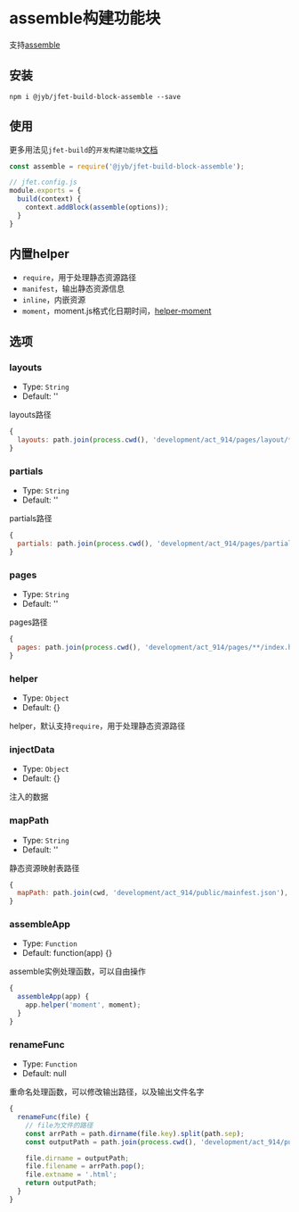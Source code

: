 # assemble构建功能块

支持[assemble](https://github.com/assemble/assemble/)

## 安装

```shell
npm i @jyb/jfet-build-block-assemble --save
```

## 使用

更多用法见`jfet-build`的`开发构建功能块`[文档](http://git.jtjr.com/h5_webtools_grp/workflow/blob/master/packages/jfet-build/doc/DevelopBlock.md)

```javascript
const assemble = require('@jyb/jfet-build-block-assemble');

// jfet.config.js
module.exports = {
  build(context) {
    context.addBlock(assemble(options));
  }
}
```

## 内置helper

- `require`，用于处理静态资源路径
- `manifest`，输出静态资源信息
- `inline`，内嵌资源
- `moment`，moment.js格式化日期时间，[helper-moment](https://github.com/helpers/helper-moment)

## 选项

### layouts
- Type: `String`
- Default: ''

layouts路径

```javascript
{
  layouts: path.join(process.cwd(), 'development/act_914/pages/layout/*.hbs')
}
```

### partials
- Type: `String`
- Default: ''

partials路径

```javascript
{
  partials: path.join(process.cwd(), 'development/act_914/pages/partials/*.hbs')
}
```

### pages
- Type: `String`
- Default: ''

pages路径

```javascript
{
  pages: path.join(process.cwd(), 'development/act_914/pages/**/index.hbs')
}
```

### helper
- Type: `Object`
- Default: {}

helper，默认支持`require`，用于处理静态资源路径

### injectData
- Type: `Object`
- Default: {}

注入的数据

### mapPath
- Type: `String`
- Default: ''

静态资源映射表路径

```javascript
{
  mapPath: path.join(cwd, 'development/act_914/public/mainfest.json'),
}
```

### assembleApp
- Type: `Function`
- Default: function(app) {}

assemble实例处理函数，可以自由操作

```javascript
{
  assembleApp(app) {
    app.helper('moment', moment);
  }
}
```

### renameFunc
- Type: `Function`
- Default: null

重命名处理函数，可以修改输出路径，以及输出文件名字

```javascript
{
  renameFunc(file) {
    // file为文件的路径
    const arrPath = path.dirname(file.key).split(path.sep);
    const outputPath = path.join(process.cwd(), 'development/act_914/public');

    file.dirname = outputPath;
    file.filename = arrPath.pop();
    file.extname = '.html';
    return outputPath;
  }
}
```

